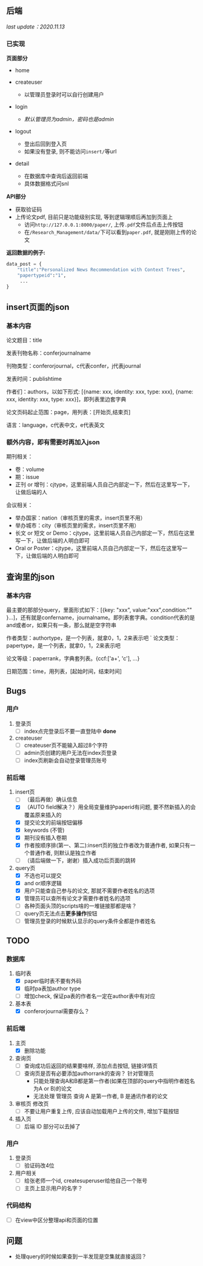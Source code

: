 ## 后端

*last update：2020.11.13*

### 已实现

**页面部分**

- home

- createuser
  - 以管理员登录时可以自行创建用户

- login
  - *默认管理员为admin，密码也是admin*

- logout
  - 登出后回到登入页
  - 如果没有登录, 则不能访问`insert/`等url

- detail
  - 在数据库中查询后返回前端
  - 具体数据格式问snl

**API部分**

- 获取验证码
- 上传论文pdf, 目前只是功能级别实现, 等到逻辑理顺后再加到页面上
  - 访问`http://127.0.0.1:8000/paper/`, 上传`.pdf`文件后点击上传按钮
  - 在`/Research_Management/data/`下可以看到`paper.pdf`, 就是刚刚上传的论文


**返回数据的例子:**
```python
data_post = {
    "title":"Personalized News Recommendation with Context Trees",
    "papertypeid":"1",
     ...
}
```

## insert页面的json

### 基本内容

论文题目：title

发表刊物名称：conferjournalname

刊物类型：conferorjournal，c代表confer，j代表journal

发表时间：publishtime

作者们：authors，以如下形式: [{name: xxx, identity: xxx, type: xxx}, {name: xxx, identity: xxx, type: xxx}]，即列表里边套字典

论文页码起止范围：page，用列表：[开始页,结束页]

语言：language，c代表中文，e代表英文

### 额外内容，即有需要时再加入json

期刊相关：
- 卷：volume
- 期：issue
- 正刊 or 增刊：cjtype，这里前端人员自己内部定一下，然后在这里写一下，让做后端的人

会议相关：
- 举办国家：nation（审核页里的需求，insert页里不用）
- 举办城市：city（审核页里的需求，insert页里不用）
- 长文 or 短文 or Demo：cjtype，这里前端人员自己内部定一下，然后在这里写一下，让做后端的人明白即可
- Oral or Poster：cjtype，这里前端人员自己内部定一下，然后在这里写一下，让做后端的人明白即可


## 查询里的json

### 基本内容

最主要的那部分query，里面形式如下：[{key: "xxx", value:"xxx",condition:"" }...]，还有就是confername，journalname。即列表套字典。condition代表的是and或者or，如果只有一条，那么就是空字符串

作者类型：authortype，是一个列表，就拿0，1，2来表示吧
`
论文类型：papertype，是一个列表，就拿0，1，2来表示吧

论文等级：paperrank，字典套列表。{ccf:['a+', 'c'], ...}

日期范围：time，用列表，[起始时间，结束时间]


## Bugs

### 用户 
1. 登录页
   - [ ] index点完登录后不要一直登陆中 **done**
2. createuser
   - [ ] createuser页不能输入超过8个字符
   - [ ] admin页创建的用户无法在index页登录
   - [ ] index页刷新会自动登录管理员账号

### 前后端
1. insert页
   - [ ] （最后再做）确认信息
   - [x] （AUTO field解决？）用全局变量维护paperid有问题, 要不然新插入的会覆盖原来插入的
   - [x] 提交论文的前端按钮偏移
   - [x] keywords (不管)
   - [x] 期刊没有插入卷期
   - [x] 作者按顺序排(第一、第二):insert页的独立作者改为普通作者, 如果只有一个普通作者, 则默认是独立作者
   - [ ] （请后端做一下，谢谢）插入成功后页面的跳转

2. query页
   - [x] 不选也可以提交
   - [x] and or顺序逻辑
   - [x] 用户只能查自己参与的论文, 那就不需要作者姓名的选项
   - [x] 管理员可以查所有论文才需要作者姓名的选项
   - [ ] 各种页面头顶的scripts啥的一堆链接那都是啥？
   - [ ] query页无法点击**更多操作**按钮
   - [ ] 管理员登录的时候默认显示的query条件全都是作者姓名

## TODO
### 数据库
1. 临时表
   - [x] paper临时表不要有外码
   - [x] 临时pa表加author type
   - [ ] 增加check, 保证pa表的作者名一定在author表中有对应

2. 基本表
   - [x] conferorjournal需要存么？

### 前后端
1. 主页
   - [x] 删除功能

2. 查询页
   - [ ] 查询成功后返回的结果要啥样, 添加点击按钮, 链接详情页
   - [ ] 查询页是否有必要添加authorrank的查询？ 针对管理员
     - 只能处理查询A和B都是第一作者(如果在顶部的query中指明作者姓名为A or B)的论文
     - 无法处理 管理员 查询 A 是第一作者, B 是通讯作者的论文

3. 审核页 修改页
   - [ ] 不要让用户重复上传, 应该自动加载用户上传的文件, 增加下载按钮

3. 插入页 
   - [ ] 后端 ID 部分可以去掉了

### 用户
1. 登录页
   - [ ] 验证码改4位
2. 用户相关
   - [ ] 给张老师一个id, createsuperuser给他自己一个账号
   - [ ] 主页上显示用户的名字？

### 代码结构
- [ ] 在view中区分整理api和页面的位置

## 问题
- 处理query的时候如果查到一半发现是空集就直接返回？